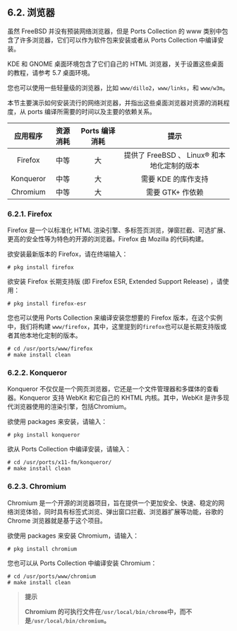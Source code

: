 ## 6.2. 浏览器

虽然 FreeBSD 并没有预装网络浏览器，但是 Ports Collection 的 www 类别中包含了许多浏览器，它们可以作为软件包来安装或者从 Ports Collection 中编译安装。

KDE 和 GNOME 桌面环境包含了它们自己的 HTML 浏览器，关于设置这些桌面的教程，请参考 5.7 桌面环境。

您也可以使用一些轻量级的浏览器，比如 `www/dillo2`，`www/links`，和 `www/w3m`。

本节主要演示如何安装流行的网络浏览器，并指出这些桌面浏览器对资源的消耗程度，从 ports 编译所需要的时间以及主要的依赖关系。

| 应用程序 | 资源消耗 | Ports 编译消耗 | 提示                                  |
| :--------: | :--------: | :--------------: | :-------------------------------------: |
| Firefox  | 中等    | 大             | 提供了 FreeBSD 、 Linux® 和本地化定制的版本 |
| Konqueror | 中等 | 大 |需要 KDE 的库作支持|
|Chromium|中等|大|需要 GTK+ 作依赖|

### 6.2.1. Firefox

Firefox 是一个以标准化 HTML 渲染引擎、多标签页浏览，弹窗拦截、可选扩展、更高的安全性等为特色的开源的浏览器。Firefox 由 Mozilla 的代码构建。

欲安装最新版本的 Firefox，请在终端输入：

```
# pkg install firefox
```

欲安装 Firefox 长期支持版 (即 Firefox ESR, Extended Support Release) ，请使用：

```
# pkg install firefox-esr
```

您也可以使用 Ports Collection 来编译安装您想要的 Firefox 版本，在这个实例中，我们将构建 `www/firefox`，其中，这里提到的`firefox`也可以是长期支持版或者其他本地化定制的版本。

```
# cd /usr/ports/www/firefox
# make install clean
```

### 6.2.2. Konqueror

Konqueror 不仅仅是一个网页浏览器，它还是一个文件管理器和多媒体的查看器。Konqueror 支持 WebKit 和它自己的 KHTML 内核。其中，WebKit 是许多现代浏览器使用的渲染引擎，包括Chromium。

欲使用 packages 来安装，请输入：

```
# pkg install konqueror
```

欲从 Ports Collection 中编译安装，请输入：

```
# cd /usr/ports/x11-fm/konqueror/
# make install clean
```

### 6.2.3. Chromium

Chromium 是一个开源的浏览器项目，旨在提供一个更加安全、快速、稳定的网络浏览体验，同时具有标签式浏览、弹出窗口拦截、浏览器扩展等功能，谷歌的 Chrome 浏览器就是基于这个项目。

欲使用 packages 来安装 Chromium，请输入：

```
# pkg install chromium
```

您也可以从 Ports Collection 中编译安装 Chromium：

```
# cd /usr/ports/www/chromium
# make install clean
```

>**提示**
>
>**Chromium 的可执行文件在`/usr/local/bin/chrome`中，而不是`/usr/local/bin/chromium`。**

